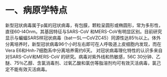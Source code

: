 # 一、病原学特点

新型冠状病毒属于p属的冠状病毒，有包膜，颗粒呈圆形或椭圆形，常为多形性，直径60-l4Onm。其基因特征与SARS-CoV 和MERS-CoV有明显区别。目前研究显示与蝙蝠SARS样冠状病毒（bat一SL一CoVZC45）同源性达85％以上。体外分离培养时，新型冠状病毒96个小时左右即可在人呼吸道上皮细胞内发现，而在Vera E6和Hnh-7细胞系中分离培养需约6天。
对冠状病毒理化特性的认识多来自对SARS-CoV和MERS-CoV 的研究。病毒对紫外线和热敏感，56C 30分钟、乙醚、75％乙醇、含氯消毒剂、过氧乙酸和氯仿等脂溶剂均可有效灭活病毒，氯己定不能有效灭活病毒。